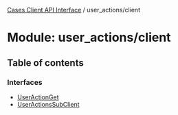 [Cases Client API Interface](../README.md) / user\_actions/client

# Module: user\_actions/client

## Table of contents

### Interfaces

- [UserActionGet](../interfaces/user_actions_client.UserActionGet.md)
- [UserActionsSubClient](../interfaces/user_actions_client.UserActionsSubClient.md)
